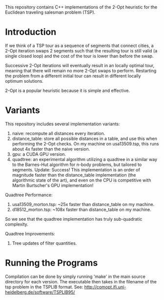 This repository contains C++ implementations of the 2-Opt heuristic for the 
Euclidean traveling salesman problem (TSP).

# Introduction

If we think of a TSP tour as a sequence of segments that connect cities, a 
2-Opt iteration swaps 2 segments such that the resulting tour is still valid 
(a single closed loop) and the cost of the tour is lower than before the swap.

Successive 2-Opt iterations will eventually result in an locally optimal tour, 
meaning that there will remain no more 2-Opt swaps to perform. Restarting the 
problem from a different initial tour can result in different locally optimum 
solutions.
 
2-Opt is a popular heuristic because it is simple and effective.

# Variants

This repository includes several implementation variants:

1. naive: recompute all distances every iteration.
2. distance_table: store all possible distances in a table, and use this when 
  performing the 2-Opt checks. On my machine on usa13509.tsp, this runs about 
  4x faster than the naive version.
3. gpu: a CUDA GPU version.
4. quadtree: an experimental algorithm utilizing a quadtree in a similar way to 
  the Barnes-Hut algorithm for n-body problems, but tailored to segments. 
  Update: Success! This implementation is an order of magnitude faster than 
  the distance_table implementation (the algorithmic state of the art), and 
  even on the CPU is competitive with Martin Burtscher's GPU implementation!  

Quadtree Performance:  
1. usa13509_morton.tsp: ~25x faster than distance_table on my machine.  
2. d18512_morton.tsp: ~108x faster than distance_table on my machine. 

So we see that the quadtree implementation has truly sub-quadratic complexity.

Quadtree Improvements:  
1. Tree updates of filter quantities.

# Running the Programs

Compilation can be done by simply running 'make' in the main source directory 
for each version. The executable then takes in the filename of the tsp problem 
in the TSPLIB format. See: 
http://comopt.ifi.uni-heidelberg.de/software/TSPLIB95/